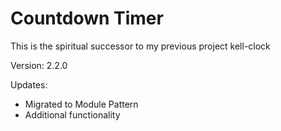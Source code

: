 # Countdown Timer

This is the spiritual successor to my previous project kell-clock

Version: 2.2.0

Updates:

-   Migrated to Module Pattern
-   Additional functionality
